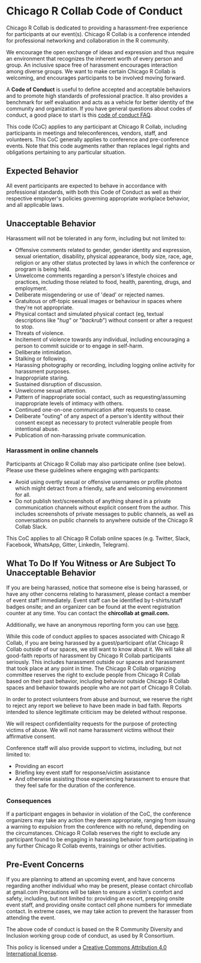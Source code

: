 # Chicago R Collab Code of Conduct

Chicago R Collab is dedicated to providing a harassment-free experience for participants at our event(s). Chicago R Collab is a conference intended for professional networking and collaboration in the R community. 

We encourage the open exchange of ideas and expression and thus require an environment that recognizes the inherent worth of every person and group. An inclusive space free of harassment encourages interaction among diverse groups. We want to make certain Chicago R Collab is welcoming, and encourages participants to be involved moving forward.

A **Code of Conduct** is useful to define accepted and acceptable behaviors and to promote high standards of professional practice. It also provides a benchmark for self evaluation and acts as a vehicle for better identity of the community and organization. If you have general questions about codes of conduct, a good place to start is this [code of conduct FAQ](https://www.ashedryden.com/blog/codes-of-conduct-101-faq#cocfaq).

This code (CoC) applies to any participant at Chicago R Collab, including participants in meetings and teleconferences, vendors, staff, and volunteers. This CoC generally applies to conference and pre-conference events. Note that this code augments rather than replaces legal rights and obligations pertaining to any particular situation.

## Expected Behavior

All event participants are expected to behave in accordance with professional standards, with both this Code of Conduct as well as their respective employer's policies governing appropriate workplace behavior, and all applicable laws.

## Unacceptable Behavior

Harassment will not be tolerated in any form, including but not limited to:

* Offensive comments related to gender, gender identity and expression, sexual orientation, disability, physical appearance, body size, race, age, religion or any other status protected by laws in which the conference or program is being held.
* Unwelcome comments regarding a person's lifestyle choices and practices, including those related to food, health, parenting, drugs, and employment.
* Deliberate misgendering or use of 'dead' or rejected names.
* Gratuitous or off-topic sexual images or behaviour in spaces where they're not
appropriate.
* Physical contact and simulated physical contact (eg, textual descriptions like
"*hug*" or "*backrub*") without consent or after a request to stop.
* Threats of violence.
* Incitement of violence towards any individual, including encouraging a person to commit suicide or to engage in self-harm.
* Deliberate intimidation.
* Stalking or following.
* Harassing photography or recording, including logging online activity for
harassment purposes.
* Inappropriate staring.
* Sustained disruption of discussion.
* Unwelcome sexual attention.
* Pattern of inappropriate social contact, such as requesting/assuming inappropriate levels of intimacy with others.
* Continued one-on-one communication after requests to cease.
* Deliberate "outing" of any aspect of a person's identity without their consent
except as necessary to protect vulnerable people from intentional abuse.
* Publication of non-harassing private communication.  

### Harassment in online channels

Participants at Chicago R Collab may also participate online (see below). Please use these guidelines where engaging with particpants:

* Avoid using overtly sexual or offensive usernames or profile photos which might detract from a friendly, safe and welcoming environment for all.
* Do not publish text/screenshots of anything shared in a private communication channels without explicit consent from the author.  This includes screenshots of private messages to public channels, as well as conversations on public channels to anywhere outside of the Chicago R Collab Slack.

This CoC applies to all Chicago R Collab online spaces (e.g. Twitter, Slack, Facebook, WhatsApp, Gitter, LinkedIn, Telegram).

## What To Do If You Witness or Are Subject To Unacceptable Behavior

If you are being harassed, notice that someone else is being harassed, or have any other concerns relating to harassment, please contact a member of event staff immediately. Event staff can be identified by t-shirts/staff badges onsite; and an organizer can be found at the event registration counter at any time. You can contact the **chircollab at gmail.com.**

Additionally, we have an anonymous reporting form you can use [here](https://docs.google.com/forms/d/10JOrpdh6iRj5lQ3khFBSRy2tO-CIJxBl-Y-Qq2oP1f8/).

While this code of conduct applies to spaces associated with Chicago R Collab, if you are being harassed by a guest/participant of/at Chicago R Collab outside of our spaces, we still want to know about it. We will take all good-faith reports of harassment by Chicago R Collab participants seriously. This includes harassment outside our spaces and harassment that took place at any point in time. The Chicago R Collab organizing committee reserves the right to exclude people from Chicago R Collab based on their past behavior, including behavior outside Chicago R Collab spaces and behavior towards people who are not part of Chicago R Collab.

In order to protect volunteers from abuse and burnout, we reserve the right to reject any report we believe to have been made in bad faith. Reports intended to silence legitimate criticism may be deleted without response.

We will respect confidentiality requests for the purpose of protecting victims of abuse. We will not name harassment victims without their affirmative consent.

Conference staff will also provide support to victims, including, but not limited to:

- Providing an escort
- Briefing key event staff for response/victim assistance
- And otherwise assisting those experiencing harassment to ensure that they feel safe for the duration of the conference.

### Consequences

If a participant engages in behavior in violation of the CoC, the conference organizers may take any action they deem appropriate, ranging from issuing a warning to expulsion from the conference with no refund, depending on the circumstances. Chicago R Collab reserves the right to exclude any participant found to be engaging in harassing behavior from participating in any further Chicago R Collab events, trainings or other activities.

## Pre-Event Concerns

If you are planning to attend an upcoming event, and have concerns regarding another individual who may be present, please contact chircollab at gmail.com Precautions will be taken to ensure a victim's comfort and safety, including, but not limited to: providing an escort, prepping onsite event staff, and providing onsite contact cell phone numbers for immediate contact.  In extreme cases, we may take action to prevent the harasser from attending the event.

The above code of conduct is based on the R Community Diversity and Inclusion working group code of conduct, as used by R Consortium. 

This policy is licensed under a [Creative Commons Attribution 4.0 International license](https://creativecommons.org/licenses/by/4.0/).
